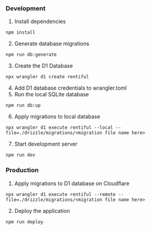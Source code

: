 ### Development

1. Install dependencies

```
npm install
```

2. Generate database migrations

```
npm run db:generate
```

3. Create the D1 Database

```
npx wrangler d1 create rentiful
```

4. Add D1 database credentials to wrangler.toml
5. Run the local SQLite database

```
npm run db:up
```

6. Apply migrations to local database

```
npx wrangler d1 execute rentiful --local --file=./drizzle/migrations/<migration file name here>
```

7. Start development server

```
npm run dev
```

### Production

1. Apply migrations to D1 database on Cloudflare

```
npx wrangler d1 execute rentiful --remote --file=./drizzle/migrations/<migration file name here>
```

2. Deploy the application

```
npm run deploy
```
